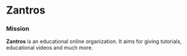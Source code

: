 <h1>Zantros</h1>

<div>
  <h3>Mission</h3>
  <p><b>Zantros</b> is an educational online organization. It aims for giving tutorials, educational videos and much more.</p>
  
</div>
